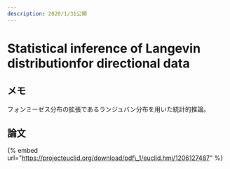 ```yaml
---
description: 2020/1/31公開
---
```


# Statistical inference of Langevin  distributionfor directional data

## メモ

フォンミーゼス分布の拡張であるランジュバン分布を用いた統計的推論。

## 論文

{% embed url="https://projecteuclid.org/download/pdf\_1/euclid.hmj/1206127487" %}



